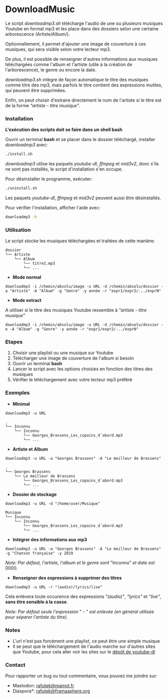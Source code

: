 # DownloadMusic
Le script *downloadmp3.sh* télécharge l'audio de une ou plusieurs musiques Youtube en format mp3 et les place dans des dossiers selon une certaine arborescence (Artiste/Album/).

Optionnellement, il permet d'ajouter une image de couverture à ces musiques, qui sera visible selon votre lecteur mp3. 

De plus, il est possible de renseigner d'autres informations aux musiques téléchargées comme l'album et l'artiste (utile à la création de l'arborescence), le genre ou encore la date.

*downloadmp3.sh* intègre de façon automatique le titre des musiques comme titre des mp3, mais parfois le titre contient des expressions inutiles, qui peuvent être supprimées.

Enfin, on peut choisir d'extraire directement le nom de l'artiste si le titre est de la forme *"artiste - titre musique"*.

### Installation

**L'exécution des scripts doit se faire dans un shell bash**

Ouvrir un terminal **bash** et se placer dans le dossier téléchargé, installer *downloadmp3* avec:
```bash
./install.sh
```
*downloadmp3* utlise les paquets *youtube-dl*, *ffmpeg* et *mid3v2*, donc s'ils ne sont pas installés, le script d'installation s'en occupe. 

Pour désinstaller le programme, exécuter:
```bash
./uninstall.sh
```
Les paquets *youtube-dl*, *ffmpeg* et *mid3v2* peuvent aussi être désinstallés.

Pour vérifier l'installation, afficher l'aide avec:
```bash
downloadmp3 -h
```

### Utilisation

Le script stocke les musiques téléchargées et traitées de cette manière:
```
dossier
└── Artiste
    └── Album
        └── titre1.mp3
        └── ...       
```

- **Mode normal**

`downloadmp3 -i /chemin/absolu/image -u URL -d /chemin/absolu/dossier -a "Artiste" -A "Album" -g "Genre" -y année -r "expr1/expr2/.../exprN"`

- **Mode extract**

A utiliser si le titre des musiques Youtube ressemble à *"artiste - titre musique"*

`downloadmp3 -i /chemin/absolu/image -u URL -d /chemin/absolu/dossier -e -A "Album" -g "Genre" -y année -r "expr1/expr2/.../exprN"`

### Etapes
1. Choisir une playlist ou une musique sur Youtube
2. Télécharger une image de couverture de l'album si besoin
3. Ouvrir un terminal **bash**
5. Lancer le script avec les options choisies en fonction des titres des musiques
6. Vérifier le téléchargement avec votre lecteur mp3 préféré

### Exemples

- **Minimal**

`downloadmp3 -u URL`
```
.
└── Inconnu
    └── Inconnu
        └── Georges_Brassens_Les_copains_d´abord.mp3
        └── ...       
```

- **Artiste et Album**

`downloadmp3 -u URL -a "Georges Brassens" -A "Le meilleur de Brassens" `
```
.
└── Georges Brassens
    └── Le meilleur de Brassens
        └── Georges_Brassens_Les_copains_d´abord.mp3
        └── ...       
```

- **Dossier de stockage**

`downloadmp3 -u URL -d "/home/user/Musique"`
```
Musique
└── Inconnu
    └── Inconnu
        └── Georges_Brassens_Les_copains_d´abord.mp3
        └── ...       
```
- **Intégrer des informations aux mp3**

`downloadmp3 -u URL -a "Georges Brassens" -A "Le meilleur de Brassens" -g "Chanson française" -y 2019`

*Note: Par défaut, l'artiste, l'album et le genre sont* "Inconnu" *et date est* 0000.

- **Renseigner des expressions à supprimer des titres**

`downloadmp3 -u URL -r "(audio)/lyrics/live"`

Cela enlèvera toute occurence des expressions *"(audio)"*, *"lyrics"* et *"live"*, **sans être sensible à la casse**.

*Note: Par défaut seule l'expression* " - " *est enlevée (en général utilisée pour séparer l'artiste du titre).*


### Notes
- L'url n'est pas forcément une playlist, ce peut être une simple musique
- Il se peut que le téléchargement de l'audio marche sur d'autres sites que Youtube, pour cela aller voir les sites sur le [dépôt de youtube-dl](https://github.com/ytdl-org/youtube-dl/tree/master/youtube_dl/extractor)

### Contact
Pour rapporter un bug ou tout commentaire, vous pouvez me joindre sur:
- Mastodon: rafutek@mamot.fr
- Diaspora*: rafutek@framasphere.org